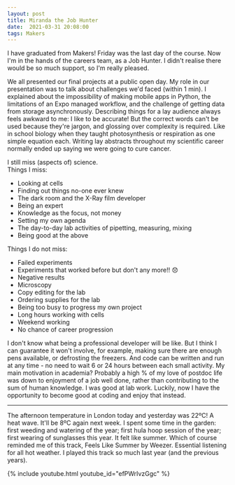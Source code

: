 ```yaml
---
layout: post
title: Miranda the Job Hunter
date:  2021-03-31 20:08:00
tags: Makers
---
```

I have graduated from Makers! Friday was the last day of the course. Now I'm in the hands of the careers team, as a Job Hunter. I didn't realise there would be so much support, so I'm really pleased.  

We all presented our final projects at a public open day. My role in our presentation was to talk about challenges we'd faced (within 1 min). I explained about the impossibility of making mobile apps in Python, the limitations of an Expo managed workflow, and the challenge of getting data from storage asynchronously. Describing things for a lay audience always feels awkward to me: I like to be accurate! But the correct words can't be used because they're jargon, and glossing over complexity is required. Like in school biology when they taught photosynthesis or respiration as one simple equation each. Writing lay abstracts throughout my scientific career normally ended up saying we were going to cure cancer.  

I still miss (aspects of) science.  
Things I miss:
* Looking at cells
* Finding out things no-one ever knew
* The dark room and the X-Ray film developer
* Being an expert
* Knowledge as the focus, not money
* Setting my own agenda
* The day-to-day lab activities of pipetting, measuring, mixing
* Being good at the above

Things I do not miss:
* Failed experiments
* Experiments that worked before but don't any more!! 😞
* Negative results
* Microscopy
* Copy editing for the lab
* Ordering supplies for the lab
* Being too busy to progress my own project
* Long hours working with cells
* Weekend working
* No chance of career progression  
  
I don't know what being a professional developer will be like. But I think I can guarantee it won't involve, for example, making sure there are enough pens available, or defrosting the freezers. And code can be written and run at any time - no need to wait 6 or 24 hours between each small activity. My main motivation in academia? Probably a high % of my love of postdoc life was down to enjoyment of a job well done, rather than contributing to the sum of human knowledge. I was good at lab work. Luckily, now I have the opportunity to become good at coding and enjoy that instead.  
  
  
***
The afternoon temperature in London today and yesterday was 22ºC! A heat wave. It'll be 8ºC again next week. I spent some time in the garden: first weeding and watering of the year; first hula hoop session of the year; first wearing of sunglasses this year. It felt like summer. Which of course reminded me of this track, Feels Like Summer by Weezer. Essential listening for all hot weather. I played this track so much last year (and the previous years).

{% include youtube.html youtube_id="efPWrIvzGgc" %}


